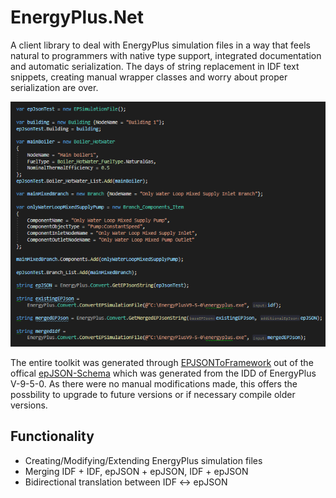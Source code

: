 # EnergyPlus.Net
 A client library to deal with EnergyPlus simulation files in a way that feels natural to programmers with native type support, integrated documentation and automatic serialization. The days of string replacement in IDF text snippets, creating manual wrapper classes and worry about proper serialization are over.

![Create Simulation file](/docs/Images/Example.png)

 The entire toolkit was generated through [EPJSONToFramework](https://github.com/usaluz/EPJSONToFramework) out of the offical [epJSON-Schema](https://eplus.readthedocs.io/en/latest/index.html) which was generated from the IDD of EnergyPlus V-9-5-0. As there were no manual modifications made, this offers the possbility to upgrade to future versions or if necessary compile older versions.


## Functionality

- Creating/Modifying/Extending EnergyPlus simulation files
- Merging IDF + IDF, epJSON + epJSON, IDF + epJSON
- Bidirectional translation between IDF <-> epJSON
